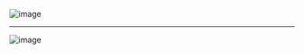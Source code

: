 ![image](https://user-images.githubusercontent.com/48497063/120783213-b4ee2d00-c522-11eb-9056-e16948959c55.png)

<hr>

![image](https://user-images.githubusercontent.com/48497063/120783410-ebc44300-c522-11eb-98b2-39da9a834243.png)

